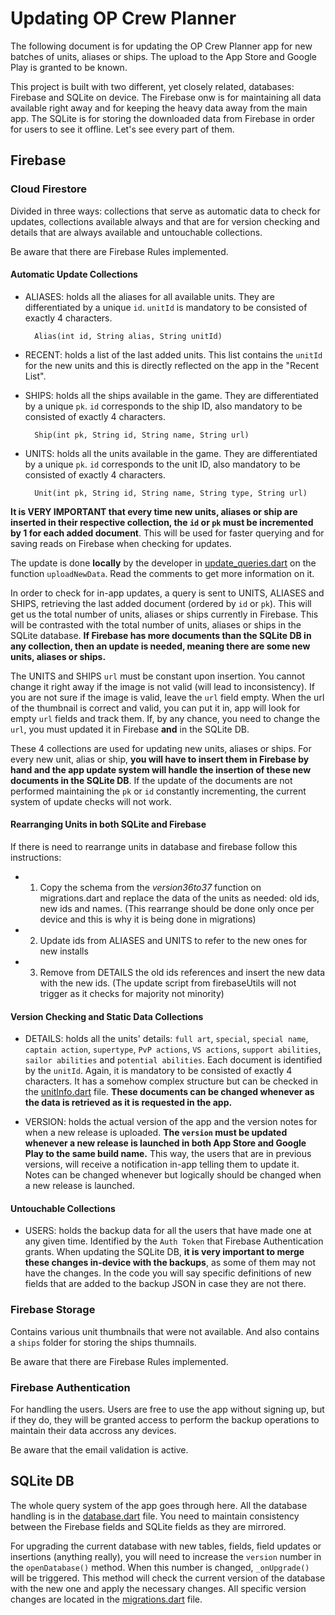 # Updating OP Crew Planner

The following document is for updating the OP Crew Planner app for new batches of units, aliases or ships. The upload to the App Store and Google Play is granted to be known.

This project is built with two different, yet closely related, databases: Firebase and SQLite on device. The Firebase onw is for maintaining all data available right away and for keeping the heavy data away from the main app. The SQLite is for storing the downloaded data from Firebase in order for users to see it offline. Let's see every part of them.

## Firebase

### Cloud Firestore

Divided in three ways: collections that serve as automatic data to check for updates, collections available always and that are for version checking and details that are always available and untouchable collections.

Be aware that there are Firebase Rules implemented.

#### Automatic Update Collections

- ALIASES: holds all the aliases for all available units. They are differentiated by a unique `id`. `unitId` is mandatory to be consisted of exactly 4 characters.

        Alias(int id, String alias, String unitId)

- RECENT: holds a list of the last added units. This list contains the `unitId` for the new units and this is directly reflected on the app in the "Recent List".

- SHIPS: holds all the ships available in the game. They are differentiated by a unique `pk`. `id` corresponds to the ship ID, also mandatory to be consisted of exactly 4 characters.

        Ship(int pk, String id, String name, String url)

- UNITS: holds all the units available in the game. They are differentiated by a unique `pk`. `id` corresponds to the unit ID, also mandatory to be consisted of exactly 4 characters.

        Unit(int pk, String id, String name, String type, String url) 

__It is VERY IMPORTANT that every time new units, aliases or ship are inserted in their respective collection, the `id` or `pk` must be incremented by 1 for each added document__. This will be used for faster querying and for saving reads on Firebase when checking for updates. 

The update is done __locally__ by the developer in [update_queries.dart](https://github.com/gabrielglbh/OP-Crew-Planner/blob/main/lib/core/firebase/queries/update_queries.dart) on the function `uploadNewData`. Read the comments to get more information on it.

In order to check for in-app updates, a query is sent to UNITS, ALIASES and SHIPS, retrieving the last added document (ordered by `id` or `pk`). This will get us the total number of units, aliases or ships currently in Firebase. This will be contrasted with the total number of units, aliases or ships in the SQLite database. __If Firebase has more documents than the SQLite DB in any collection, then an update is needed, meaning there are some new units, aliases or ships.__

The UNITS and SHIPS `url` must be constant upon insertion. You cannot change it right away if the image is not valid (will lead to inconsistency). If you are not sure if the image is valid, leave the `url` field empty. When the url of the thumbnail is correct and valid, you can put it in, app will look for empty `url` fields and track them. If, by any chance, you need to change the `url`, you must updated it in Firebase __and__ in the SQLite DB.

These 4 collections are used for updating new units, aliases or ships. For every new unit, alias or ship, __you will have to insert them in Firebase by hand and the app update system will handle the insertion of these new documents in the SQLite DB__. If the update of the documents are not performed maintaining the `pk` or `id` constantly incrementing, the current system of update checks will not work.

#### Rearranging Units in both SQLite and Firebase

If there is need to rearrange units in database and firebase follow this instructions:

- 1. Copy the schema from the _version36to37_ function on migrations.dart and replace the data of the units as needed: old ids, new ids and names. (This rearrange should be done only once per device and this is why it is being done in migrations)
- 2. Update ids from ALIASES and UNITS to refer to the new ones for new installs
- 3. Remove from DETAILS the old ids references and insert the new data with the new ids. (The update script from firebaseUtils will not trigger as it checks for majority not minority)

#### Version Checking and Static Data Collections

- DETAILS: holds all the units' details: `full art`, `special`, `special name`, `captain action`, `supertype`, `PvP actions`, `VS actions`, `support abilities`, `sailor abilities` and `potential abilities`. Each document is identified by the `unitId`. Again, it is mandatory to be consisted of exactly 4 characters. It has a somehow complex structure but can be checked in the [unitInfo.dart](https://github.com/gabrielglbh/OP-Crew-Planner/blob/main/lib/core/database/models/unitInfo.dart) file. __These documents can be changed whenever as the data is retrieved as it is requested in the app.__

- VERSION: holds the actual version of the app and the version notes for when a new release is uploaded. __The `version` must be updated whenever a new release is launched in both App Store and Google Play to the same build name.__ This way, the users that are in previous versions, will receive a notification in-app telling them to update it. Notes can be changed whenever but logically should be changed when a new release is launched.

#### Untouchable Collections

- USERS: holds the backup data for all the users that have made one at any given time. Identified by the `Auth Token` that Firebase Authentication grants. When updating the SQLite DB, __it is very important to merge these changes in-device with the backups__, as some of them may not have the changes. In the code you will say specific definitions of new fields that are added to the backup JSON in case they are not there.

### Firebase Storage

Contains various unit thumbnails that were not available. And also contains a `ships` folder for storing the ships thumnails.

Be aware that there are Firebase Rules implemented.

### Firebase Authentication

For handling the users. Users are free to use the app without signing up, but if they do, they will be granted access to perform the backup operations to maintain their data accross any devices.

Be aware that the email validation is active.

## SQLite DB

The whole query system of the app goes through here. All the database handling is in the [database.dart](https://github.com/gabrielglbh/OP-Crew-Planner/blob/main/lib/core/database/database.dart) file. You need to maintain consistency between the Firebase fields and SQLite fields as they are mirrored.

For upgrading the current database with new tables, fields, field updates or insertions (anything really), you will need to increase the `version` number in the `openDatabase()` method. When this number is changed, `_onUpgrade()` will be triggered. This method will check the current version of the database with the new one and apply the necessary changes. All specific version changes are located in the [migrations.dart](https://github.com/gabrielglbh/OP-Crew-Planner/blob/main/lib/core/database/migrations.dart) file.
